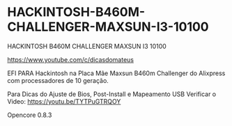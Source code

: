# HACKINTOSH-B460M-CHALLENGER-MAXSUN-I3-10100
 HACKINTOSH B460M CHALLENGER MAXSUN I3 10100

https://www.youtube.com/c/dicasdomateus

EFI PARA Hackintosh na Placa Mãe Maxsun B460m Challenger do Alixpress com processadores de 10 geração.

Para Dicas do Ajuste de Bios, Post-Install e Mapeamento USB Verificar o Video: https://youtu.be/TYTPuGTRQOY

Opencore 0.8.3